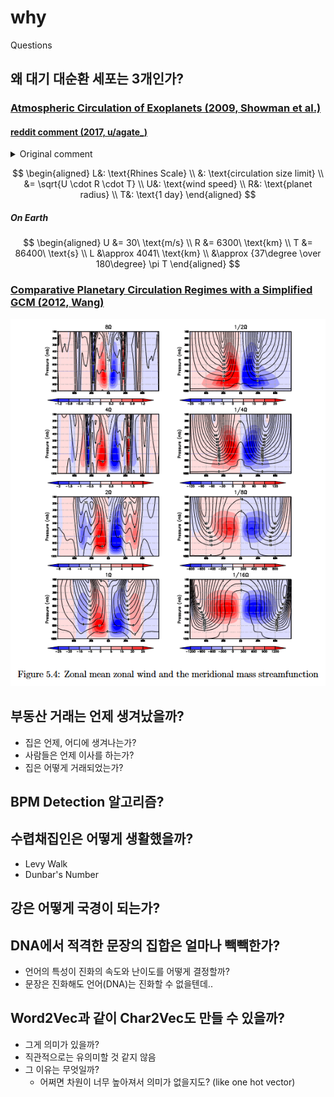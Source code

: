# why
Questions

## 왜 대기 대순환 세포는 3개인가?

### [Atmospheric Circulation of Exoplanets (2009, Showman et al.)](https://arxiv.org/pdf/0911.3170)

#### [reddit comment (2017, u/agate_)](https://www.reddit.com/r/explainlikeimfive/comments/7lmjun/comment/drovjao/)

<details>
<summary>Original comment</summary>
(...)

A related concept, which gives quantitative answers about the number of circulation cells a planet will have, is the "Rhines scale". Turbulent storms on planets tend to merge and become larger and more organized over time, but that same "ice skater effect" limits their ability to grow in the north-south direction. Thus they grow wider as they coalesce to form a pattern of east-west jets and circulation cells. The limiting size is roughly given by the equation

L = sqrt(U R T)

where U is the velocity of winds on the planet, R is its radius, and T is the time for a full rotation (1 day). (Experts note, I've simplified and ignored some constants here, but their value is about 1.)

For the Earth (U = 30 m/s, R = 6300 km, T = 86400 s), the Rhines scale is about 4000 km, or about 30 degrees of latitude, so there's room for about 6 circulation cells from equator to pole. On Venus (U = 100 m/s, R = 6000 km, T = 20 million s), the scale is 100,000 km, bigger than the planet, so there's only one circulation cell. For Jupiter, the planet is big enough to contain about 20 of its Rhines scales, and it has about 20 circulation cells. This scale works great to predict the number of circulation cells on Mars, the other gas giants, and Titan too.
</details>

$$
\begin{aligned}
L&: \text{Rhines Scale} \\
 &: \text{circulation size limit} \\
 &= \sqrt{U \cdot R \cdot T} \\
U&: \text{wind speed} \\
R&: \text{planet radius} \\
T&: \text{1 day}
\end{aligned}
$$

##### On Earth

$$
\begin{aligned}
U &= 30\ \text{m/s} \\
R &= 6300\ \text{km} \\
T &= 86400\ \text{s} \\
L &\approx 4041\ \text{km} \\
  &\approx {37\degree \over 180\degree} \pi T
\end{aligned}
$$

### [Comparative Planetary Circulation Regimes with a Simplified GCM (2012, Wang)](https://web.archive.org/web/https://www2.physics.ox.ac.uk/sites/default/files/2012-03-08/1_wang_pdf_19025.pdf)

![](image/zonal_wind.png)

## 부동산 거래는 언제 생겨났을까? 

- 집은 언제, 어디에 생겨나는가?
- 사람들은 언제 이사를 하는가?
- 집은 어떻게 거래되었는가?

## BPM Detection 알고리즘?

## 수렵채집인은 어떻게 생활했을까?

- Levy Walk
- Dunbar's Number

## 강은 어떻게 국경이 되는가?

## DNA에서 적격한 문장의 집합은 얼마나 빽빽한가?

- 언어의 특성이 진화의 속도와 난이도를 어떻게 결정할까?
- 문장은 진화해도 언어(DNA)는 진화할 수 없을텐데..

## Word2Vec과 같이 Char2Vec도 만들 수 있을까?

- 그게 의미가 있을까?
- 직관적으로는 유의미할 것 같지 않음
- 그 이유는 무엇일까?
  - 어쩌면 차원이 너무 높아져서 의미가 없을지도? (like one hot vector)

##